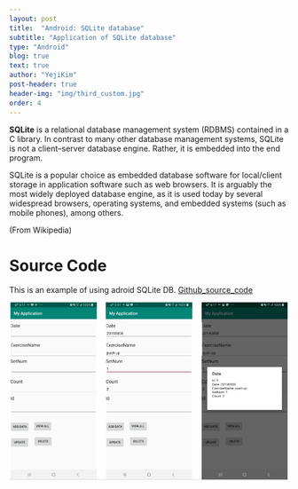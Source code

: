 ```yaml
---
layout: post
title:  "Android: SQLite database"
subtitle: "Application of SQLite database"
type: "Android"
blog: true
text: true
author: "YejiKim"
post-header: true
header-img: "img/third_custom.jpg"
order: 4
---
```


**SQLite** is a relational database management system (RDBMS) contained in a C library. In contrast to many other database management systems, SQLite is not a client–server database engine. Rather, it is embedded into the end program.

SQLite is a popular choice as embedded database software for local/client storage in application software such as web browsers. It is arguably the most widely deployed database engine, as it is used today by several widespread browsers, operating systems, and embedded systems (such as mobile phones), among others.

(From Wikipedia)

# Source Code
This is an example of using adroid SQLite DB.
[Github_source_code](https://github.com/Yejikim93/AndroidSQLite)

![Android_SQLite](img/sqlite_img.JPG)


